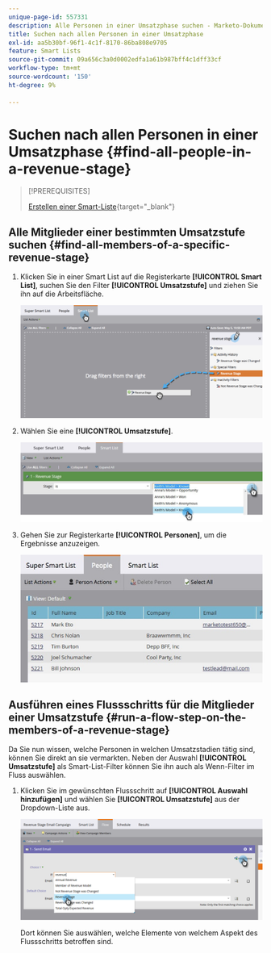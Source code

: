 ```yaml
---
unique-page-id: 557331
description: Alle Personen in einer Umsatzphase suchen - Marketo-Dokumente - Produktdokumentation
title: Suchen nach allen Personen in einer Umsatzphase
exl-id: aa5b30bf-96f1-4c1f-8170-86ba808e9705
feature: Smart Lists
source-git-commit: 09a656c3a0d0002edfa1a61b987bff4c1dff33cf
workflow-type: tm+mt
source-wordcount: '150'
ht-degree: 9%

---
```


# Suchen nach allen Personen in einer Umsatzphase {#find-all-people-in-a-revenue-stage}

>[!PREREQUISITES]
>
>[Erstellen einer Smart-Liste](/help/marketo/product-docs/core-marketo-concepts/smart-lists-and-static-lists/creating-a-smart-list/create-a-smart-list.md){target="_blank"}

## Alle Mitglieder einer bestimmten Umsatzstufe suchen {#find-all-members-of-a-specific-revenue-stage}

1. Klicken Sie in einer Smart List auf die Registerkarte **[!UICONTROL Smart List]**, suchen Sie den Filter **[!UICONTROL Umsatzstufe]** und ziehen Sie ihn auf die Arbeitsfläche.

   ![](assets/draginrevenuefilter.png)

1. Wählen Sie eine **[!UICONTROL Umsatzstufe]**.

   ![](assets/two.jpg)

1. Gehen Sie zur Registerkarte **[!UICONTROL Personen]**, um die Ergebnisse anzuzeigen.

   ![](assets/peopleresults.jpg)

## Ausführen eines Flussschritts für die Mitglieder einer Umsatzstufe {#run-a-flow-step-on-the-members-of-a-revenue-stage}

Da Sie nun wissen, welche Personen in welchen Umsatzstadien tätig sind, können Sie direkt an sie vermarkten. Neben der Auswahl **[!UICONTROL Umsatzstufe]** als Smart-List-Filter können Sie ihn auch als Wenn-Filter im Fluss auswählen.

1. Klicken Sie im gewünschten Flussschritt auf **[!UICONTROL Auswahl hinzufügen]** und wählen Sie **[!UICONTROL Umsatzstufe]** aus der Dropdown-Liste aus.

   ![](assets/six.png)

   Dort können Sie auswählen, welche Elemente von welchem Aspekt des Flussschritts betroffen sind.
